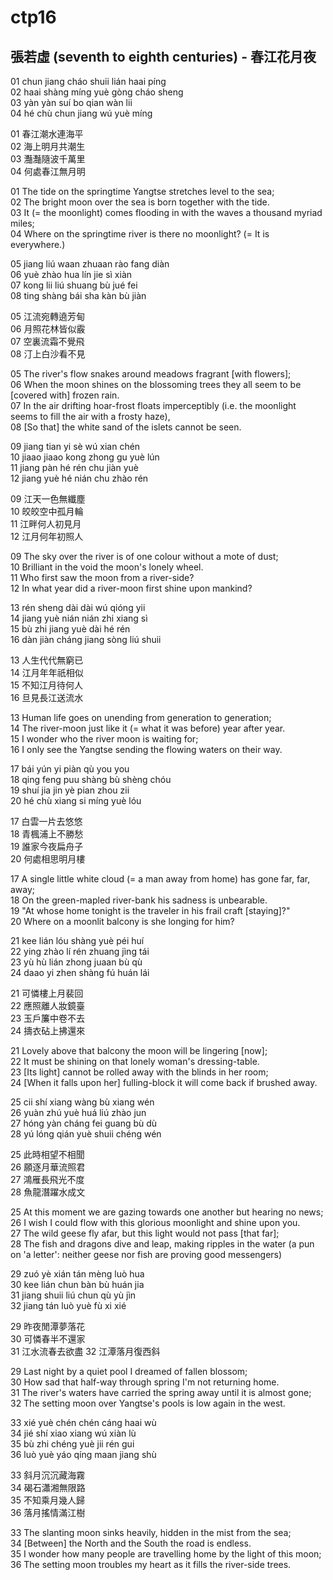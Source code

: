 # ctp16
## 張若虛 (seventh to eighth centuries) - 春江花月夜

01 chun jiang cháo shuii lián haai píng  
02 haai shàng míng yuè gòng cháo sheng  
03 yàn yàn suí bo qian wàn lii  
04 hé chù chun jiang wú yuè míng

01 春江潮水連海平  
02 海上明月共潮生  
03 灩灎隨波千萬里  
04 何處春江無月明

01 The tide on the springtime Yangtse stretches level to the sea;  
02 The bright moon over the sea is born together with the tide.  
03 It (= the moonlight) comes flooding in with the waves a thousand myriad miles;  
04 Where on the springtime river is there no moonlight? (= It is everywhere.)

05 jiang liú waan zhuaan rào fang diàn  
06 yuè zhào hua lín jie sì xiàn  
07 kong lii liú shuang bù jué fei  
08 ting shàng bái sha kàn bù jiàn

05 江流宛轉遶芳甸  
06 月照花林皆似霰  
07 空裏流霜不覺飛  
08 汀上白沙看不見

05 The river's flow snakes around meadows fragrant [with flowers];  
06 When the moon shines on the blossoming trees they all seem to be [covered with] frozen rain.  
07 In the air drifting hoar-frost floats imperceptibly (i.e. the moonlight seems to fill the air with a frosty haze),  
08 [So that] the white sand of the islets cannot be seen.

09 jiang tian yi sè wú xian chén  
10 jiaao jiaao kong zhong gu yuè lún  
11 jiang pàn hé rén chu jiàn yuè  
12 jiang yuè hé nián chu zhào rén

09 江天一色無纖塵  
10 皎皎空中孤月輪  
11 江畔何人初見月  
12 江月何年初照人

09 The sky over the river is of one colour without a mote of dust;  
10 Brilliant in the void the moon's lonely wheel.  
11 Who first saw the moon from a river-side?  
12 In what year did a river-moon first shine upon mankind?

13 rén sheng dài dài wú qióng yii  
14 jiang yuè nián nián zhi xiang sì  
15 bù zhi jiang yuè dài hé rén  
16 dàn jiàn cháng jiang sòng liú shuii

13 人生代代無窮已  
14 江月年年祇相似  
15 不知江月待何人  
16 旦見長江送流水

13 Human life goes on unending from generation to generation;  
14 The river-moon just like it (= what it was before) year after year.  
15 I wonder who the river moon is waiting for;  
16 I only see the Yangtse sending the flowing waters on their way.

17 bái yún yi piàn qù you you  
18 qing feng puu shàng bù shèng chóu  
19 shuí jia jin yè pian zhou zii  
20 hé chù xiang si míng yuè lóu

17 白雲一片去悠悠  
18 青楓浦上不勝愁  
19 誰家今夜扁舟子  
20 何處相思明月樓

17 A single little white cloud (= a man away from home) has gone far, far, away;  
18 On the green-mapled river-bank his sadness is unbearable.  
19 "At whose home tonight is the traveler in his frail craft [staying]?"  
20 Where on a moonlit balcony is she longing for him?

21 kee lián lóu shàng yuè péi huí  
22 ying zhào lí rén zhuang jìng tái  
23 yù hù lián zhong juaan bù qù  
24 daao yi zhen shàng fú huán lái

21 可憐樓上月裴回  
22 應照離人妝鏡臺  
23 玉戶簾中卷不去  
24 擣衣砧上拂還來

21 Lovely above that balcony the moon will be lingering [now];  
22 It must be shining on that lonely woman's dressing-table.  
23 [Its light] cannot be rolled away with the blinds in her room;  
24 [When it falls upon her] fulling-block it will come back if brushed away.

25 cii shí xiang wàng bù xiang wén  
26 yuàn zhú yuè huá liú zhào jun  
27 hóng yàn cháng fei guang bù dù  
28 yú lóng qián yuè shuii chéng wén

25 此時相望不相聞  
26 願逐月華流照君  
27 鴻雁長飛光不度  
28 魚龍潛躍水成文

25 At this moment we are gazing towards one another but hearing no news;  
26 I wish I could flow with this glorious moonlight and shine upon you.  
27 The wild geese fly afar, but this light would not pass [that far];  
28 The fish and dragons dive and leap, making ripples in the water (a pun on 'a letter': neither geese nor fish are proving good messengers)

29 zuó yè xián tán mèng luò hua  
30 kee lián chun bàn bù huán jia  
31 jiang shuii liú chun qù yù jìn  
32 jiang tán luò yuè fù xi xié

29 昨夜閒潭夢落花  
30 可憐春半不還家  
31 江水流春去欲盡
32 江潭落月復西斜

29 Last night by a quiet pool I dreamed of fallen blossom;  
30 How sad that half-way through spring I'm not returning home.  
31 The river's waters have carried the spring away until it is almost gone;  
32 The setting moon over Yangtse's pools is low again in the west.

33 xié yuè chén chén cáng haai wù  
34 jié shí xiao xiang wú xiàn lù  
35 bù zhi chéng yuè jii rén gui  
36 luò yuè yáo qíng maan jiang shù

33 斜月沉沉藏海霧  
34 碣石瀟湘無限路  
35 不知乘月幾人歸  
36 落月搖情滿江樹

33 The slanting moon sinks heavily, hidden in the mist from the sea;  
34 [Between] the North and the South the road is endless.  
35 I wonder how many people are travelling home by the light of this moon;  
36 The setting moon troubles my heart as it fills the river-side trees.
